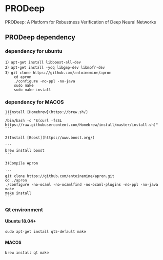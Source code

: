 # PRODeep
PRODeep: A Platform for Robustness Verification of Deep Neural Networks
## PRODeep dependency
### dependency for ubuntu
	1）apt-get install libboost-all-dev
	2）apt-get install -yqq libgmp-dev libmpfr-dev
	3）git clone https://github.com/antoinemine/apron 
	   	cd apron
	   	./configure -no-ppl -no-java
       	sudo make 
       	sudo make install

### dependency for MACOS
	1)Install [Homebrew](https://brew.sh/)
	```
	/bin/bash -c "$(curl -fsSL https://raw.githubusercontent.com/Homebrew/install/master/install.sh)"
	```

	2)Install [Boost](https://www.boost.org/)

	```
	brew install boost
	```

	3)Compile Apron 

	```
	git clone https://github.com/antoinemine/apron.git
	cd ./apron
	./configure -no-ocaml -no-ocamlfind -no-ocaml-plugins -no-ppl -no-java 
	make
	make install
	```

### Qt environment
#### Ubuntu 18.04+
	sudo apt-get install qt5-default make
#### MACOS
	brew install qt make
